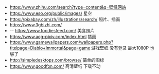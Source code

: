 - https://www.zhihu.com/search?type=content&q=壁纸网站
- https://www.eso.org/public/images/ 星空 
- https://pixabay.com/zh/illustrations/search/ 照片、插画 
- https://www.3gbizhi.com/ 
- -- https://www.foodiesfeed.com/ 美食照片 
- https://www.acg-pixiv.com/index.html 插画 
- https://www.gamewallpapers.com/wallpapers.php?titelpage=Diablo+Immortal&page=game 游戏壁纸 没有登录 最大1080P 也够了 
- http://simpledesktops.com/browse/ 简单的图标
- https://www.goodfon.com/ 高清壁纸 下载不动






